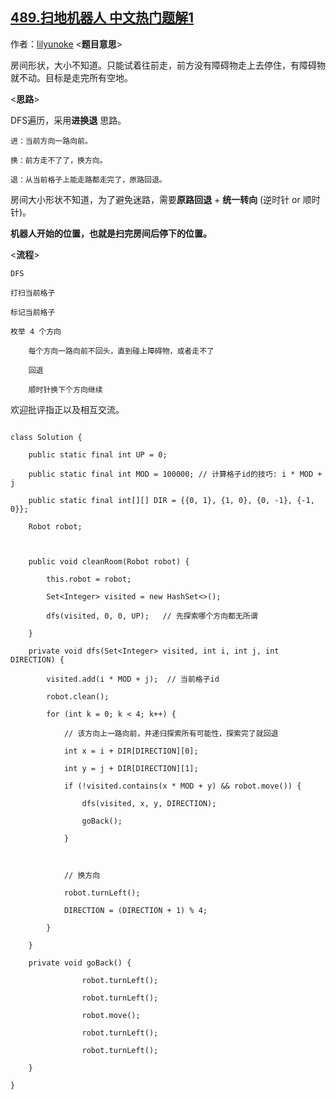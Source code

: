 ## [489.扫地机器人 中文热门题解1](https://leetcode.cn/problems/robot-room-cleaner/solutions/100000/489-jin-huan-tui-3-ge-zi-gao-ding-ji-qi-irrsj)

作者：[lilyunoke](https://leetcode.cn/u/lilyunoke)
<**题目意思**>
房间形状，大小不知道。只能试着往前走，前方没有障碍物走上去停住，有障碍物就不动。目标是走完所有空地。

<**思路**>
DFS遍历，采用**进换退** 思路。
    
    进：当前方向一路向前。
    换：前方走不了了，换方向。
    退：从当前格子上能走路都走完了，原路回退。

房间大小形状不知道，为了避免迷路，需要**原路回退** + **统一转向** (逆时针 or 顺时针)。
**机器人开始的位置，也就是扫完房间后停下的位置。**

<**流程**>

    DFS
    打扫当前格子
    标记当前格子
    枚举 4 个方向
        每个方向一路向前不回头，直到碰上障碍物，或者走不了
        回退
        顺时针换下个方向继续

欢迎批评指正以及相互交流。

```
class Solution {    
    public static final int UP = 0;
    public static final int MOD = 100000; // 计算格子id的技巧: i * MOD + j
    public static final int[][] DIR = {{0, 1}, {1, 0}, {0, -1}, {-1, 0}};
    Robot robot;

    public void cleanRoom(Robot robot) {
        this.robot = robot;
        Set<Integer> visited = new HashSet<>();
        dfs(visited, 0, 0, UP);   // 先探索哪个方向都无所谓
    }
    private void dfs(Set<Integer> visited, int i, int j, int DIRECTION) {
        visited.add(i * MOD + j);  // 当前格子id
        robot.clean();
        for (int k = 0; k < 4; k++) {
            // 该方向上一路向前，并递归探索所有可能性，探索完了就回退
            int x = i + DIR[DIRECTION][0];
            int y = j + DIR[DIRECTION][1];
            if (!visited.contains(x * MOD + y) && robot.move()) {
                dfs(visited, x, y, DIRECTION);
                goBack();
            }

            // 换方向
            robot.turnLeft();
            DIRECTION = (DIRECTION + 1) % 4;
        }
    }
    private void goBack() {
                robot.turnLeft();
                robot.turnLeft();
                robot.move();
                robot.turnLeft();
                robot.turnLeft();
    }
}
```
